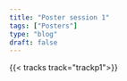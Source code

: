 ```yaml
---
title: "Poster session 1"
tags: ["Posters"]
type: "blog"
draft: false
---
```


{{< tracks track="trackp1">}}


